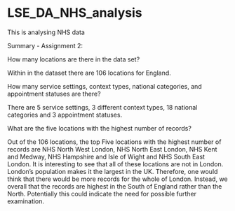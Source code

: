 # LSE_DA_NHS_analysis
This is analysing NHS data 

Summary - Assignment 2:

How many locations are there in the data set?
 
Within in the dataset there are 106 locations for England.

How many service settings, context types, national categories, and appointment statuses are there?

There are 5 service settings, 3 different context types, 18 national categories and 3 appointment statuses. 

What are the five locations with the highest number of records?

Out of the 106 locations, the top Five locations with the highest number of records are NHS North West London, NHS North East London, NHS Kent and Medway, NHS Hampshire and Isle of Wight and NHS South East London. It is interesting to see that all of these locations are not in London. London’s population makes it the largest in the UK. Therefore, one would think that there would be more records for the whole of London. Instead, we overall that the records are highest in the South of England rather than the North. Potentially this could indicate the need for possible further examination.
